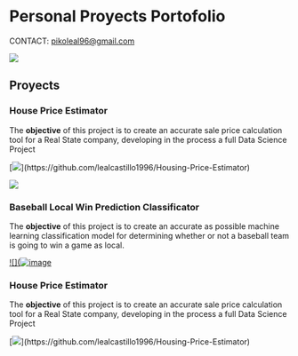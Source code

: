 
# Personal Proyects Portofolio

CONTACT: pikoleal96@gmail.com

[![](https://media.discordapp.net/attachments/1007513651705561101/1020989531085865010/Linkedin-Logo.png)](https://www.linkedin.com/in/jose-enrique-leal/)


## Proyects
### House Price Estimator

The **objective** of this project is to create an accurate sale price calculation tool for a Real State company, developing in the process a full Data Science Project

[![](https://www.investopedia.com/thmb/FsaVFaKYsbEVzCG1lrQ-MpwdUGY=/425x282/filters:fill(auto,1)/housecalculator-56a7dc723df78cf7729a0745.jpg)](https://github.com/lealcastillo1996/Housing-Price-Estimator)

[![](https://media.discordapp.net/attachments/1007513651705561101/1020994948549595176/Captura_de_Pantalla_2022-08-11_a_las_23.55.52.png)](https://github.com/lealcastillo1996/Housing-Price-Estimator)


### Baseball Local Win Prediction Classificator

The **objective** of this project is to create an accurate as possible machine learning classification model for determining whether or not a baseball team is going to win a game as local.

[![](![image](https://user-images.githubusercontent.com/110082650/190896449-dddd1817-af6d-4940-9491-307986252382.png)](https://github.com/lealcastillo1996/Housing-Price-Estimator)

### House Price Estimator

The **objective** of this project is to create an accurate sale price calculation tool for a Real State company, developing in the process a full Data Science Project

[![](https://www.investopedia.com/thmb/FsaVFaKYsbEVzCG1lrQ-MpwdUGY=/425x282/filters:fill(auto,1)/housecalculator-56a7dc723df78cf7729a0745.jpg)](https://github.com/lealcastillo1996/Housing-Price-Estimator)
